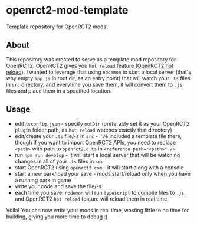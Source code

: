 
# openrct2-mod-template
Template repository for OpenRCT2 mods.

## About
This repository was created to serve as a template mod repository for OpenRCT2.
OpenRCT2 gives you `hot reload` feature ([OpenRCT2 hot reload](https://github.com/OpenRCT2/OpenRCT2/blob/develop/distribution/scripting.md#writing-scripts)). I wanted to leverage that using `nodemon` to start a local server (that's why empty `app.js` in root dir, as an entry point) that will watch your `.ts` files in `src` directory, and everytime you save them, it will convert them to `.js` files and place them in a specified location.

## Usage
- edit `tsconfig.json` - specify `outDir` (preferably set it as your OpenRCT2 `plugin` folder path, as `hot reload` watches exactly that directory)
- edit/create your `.ts` file/-s in `src` - I've included a template file there, though if you want to import OpenRCT2 APIs, you need to replace `<path>` with path to `openrct2.d.ts` in `<reference path="<path>" />`
- run `npm run develop` - it will start a local server that will be watching changes in all of your `.ts` files in `src`
- start OpenRCT2 using `openrct2.com` - it will start along with a console
- start a new park/load your save - mods start/reload only when you have a running park in game
- write your code and save the file/-s
- each time you save, `nodemon` will run `typescript` to compile files to `.js`, and OpenRCT2 `hot reload` feature will reload them in real time

Voila! You can now write your mods in real time, wasting little to no time for building, giving you more time to debug :)
